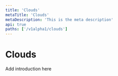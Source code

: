 ```yaml
---
title: 'Clouds'
metaTitle: 'Clouds'
metaDescription: 'This is the meta description'
api: true
paths: ['/v1alpha1/clouds']
---
```


# Clouds

Add introduction here
